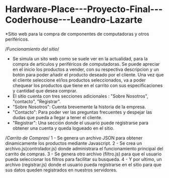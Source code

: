 # Hardware-Place---Proyecto-Final---Coderhouse---Leandro-Lazarte
*Sitio web para la compra de componentes de computadoras y otros periféricos.

/*Funcionamiento del sitio*/
- Se simula un sito web como se suele ver en la actualidad, para la compra de articulos y periféricos de computadoras. Se puede apreciar en el inicio los productos a vender,
con su respectiva descripcion y un botón para poder añadir el producto deseado por el cliente. Una vez que el cliente seleccione el/los productos seleccionados, va a poder chequear los productos que tiene en el carrito con sus especificaciones y cantidad que desea comprar.
- El sitio cuenta con tres secciones adicionales : "Sobre Nosotros", "contacto", "Registrar".
- "Sobre Nosotros": Cuenta brevemente la historia de la empresa.
- "Contacto": Para poder ver las preguntas frecuentes y despejar las dudas que pueda a llegar a tener el cliente.
- "Registrar": Una sección donde el usuario puede registrarse para obtener una cuenta y queda logueado en el sitio.

/*Carrito de Compras*/
1 - Se genera un archivo JSON para obtener dinamicamente los productos mediante Javascript.
2 - Se crea un archivo.js(controlador.js) donde administrara el funcionamiento principal del carrito de compras.
3 - Se genera otro archivo (filtro.js) para que el usuario pueda seleccionar los filtros para facilitar su busqueda.
4 - Y por ultimo, un archivo (registrar.js) donde el usuario pueda registrarse en el sitio para que sus datos queden registrados en nuestros servidores.
